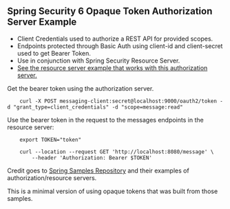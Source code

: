 ## Spring Security 6 Opaque Token Authorization Server Example

* Client Credentials used to authorize a REST API for provided scopes.
* Endpoints protected through Basic Auth using client-id and client-secret used to get Bearer Token.
* Use in conjunction with Spring Security Resource Server.
* [See the resource server example that works with this authorization server.](https://github.com/sreeise/opaque-token-resource-server)

Get the bearer token using the authorization server.


        curl -X POST messaging-client:secret@localhost:9000/oauth2/token -d "grant_type=client_credentials" -d "scope=message:read"


Use the bearer token in the request to the messages endpoints in the resource server:

        export TOKEN="token"

        curl --location --request GET 'http://localhost:8080/message' \
            --header 'Authorization: Bearer $TOKEN'


Credit goes to [Spring Samples Repository](https://github.com/spring-projects/spring-security-samples/tree/main/servlet/spring-boot/java/oauth2/authorization-server) 
and their examples of authorization/resource servers.

This is a minimal version of using opaque tokens that was built from those samples.

